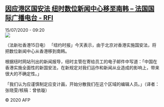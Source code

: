 <!--1594803307000-->
[因应港区国安法 纽时数位新闻中心移至南韩 – 法国国际广播电台 - RFI](http://www.rfi.fr//cn/contenu/20200715-%E5%9B%A0%E5%BA%94%E6%B8%AF%E5%8C%BA%E5%9B%BD%E5%AE%89%E6%B3%95-%E7%BA%BD%E6%97%B6%E6%95%B0%E4%BD%8D%E6%96%B0%E9%97%BB%E4%B8%AD%E5%BF%83%E7%A7%BB%E8%87%B3%E5%8D%97%E9%9F%A9)
------

<div>15/07/2020 - 09:20</div><img src="https://s.rfi.fr/media/display/a40e6a76-c673-11ea-83f8-005056a98db9/w:310/p:16x9/int0008b.200715152004.jpg"><div class="t-content__body u-clearfix"><div class="m-interstitial"></div><p>（法新社香港15日电）    「纽约时报」今天表示，由于北京对香港实施国安法，将把数位新闻中心从香港移到南韩。</p><p>    根据纽时网站刊出的新闻报导，纽时主管在寄给员工的电子邮件中写道：「中国在香港实施全面性的新国安法，在新规定对我们运作和新闻从业造成的影响上，带来很大的不确定性。」</p><p>    「我们认为应谨慎制定应变计画，开始分散我们在这个区域的编辑人员。」（译者：张晓雯/核稿：曾依璇）</p><p class="t-copyright">© 2020 AFP</p>        </div>

